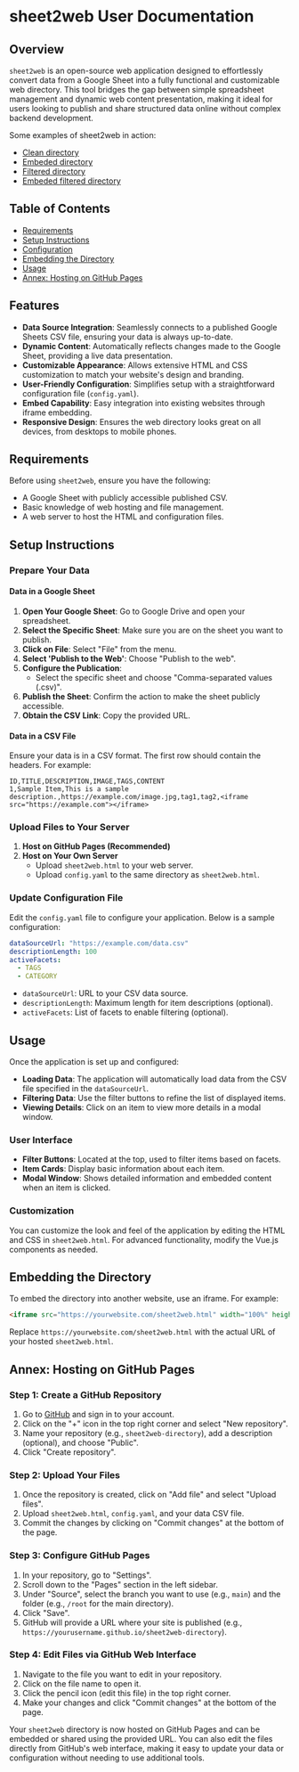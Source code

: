 # sheet2web User Documentation

## Overview
`sheet2web` is an open-source web application designed to effortlessly convert data from a Google Sheet into a fully functional and customizable web directory. This tool bridges the gap between simple spreadsheet management and dynamic web content presentation, making it ideal for users looking to publish and share structured data online without complex backend development.

Some examples of sheet2web in action:
- [Clean directory](https://innteresante.com/sheet2web/index.html?tags=inteligenciaartificial)
- [Embeded directory](https://innteresante.com/#/pages/videos)
- [Filtered directory](https://innteresante.com/sheet2web/index.html?tags=inteligenciaartificial)
- [Embeded filtered directory](https://innteresante.com/#/pages/ia)

## Table of Contents
- [Requirements](#requirements)
- [Setup Instructions](#setup-instructions)
- [Configuration](#configuration)
- [Embedding the Directory](#embedding-the-directory)
- [Usage](#usage)
- [Annex: Hosting on GitHub Pages](#annex-hosting-on-github-pages)

## Features
- **Data Source Integration**: Seamlessly connects to a published Google Sheets CSV file, ensuring your data is always up-to-date.
- **Dynamic Content**: Automatically reflects changes made to the Google Sheet, providing a live data presentation.
- **Customizable Appearance**: Allows extensive HTML and CSS customization to match your website's design and branding.
- **User-Friendly Configuration**: Simplifies setup with a straightforward configuration file (`config.yaml`).
- **Embed Capability**: Easy integration into existing websites through iframe embedding.
- **Responsive Design**: Ensures the web directory looks great on all devices, from desktops to mobile phones.

## Requirements
Before using `sheet2web`, ensure you have the following:
- A Google Sheet with publicly accessible published CSV.
- Basic knowledge of web hosting and file management.
- A web server to host the HTML and configuration files.

## Setup Instructions
### Prepare Your Data
#### Data in a Google Sheet
1. **Open Your Google Sheet**: Go to Google Drive and open your spreadsheet.
2. **Select the Specific Sheet**: Make sure you are on the sheet you want to publish.
3. **Click on File**: Select "File" from the menu.
4. **Select 'Publish to the Web'**: Choose "Publish to the web".
5. **Configure the Publication**:
   - Select the specific sheet and choose "Comma-separated values (.csv)".
6. **Publish the Sheet**: Confirm the action to make the sheet publicly accessible.
7. **Obtain the CSV Link**: Copy the provided URL.

#### Data in a CSV File
Ensure your data is in a CSV format. The first row should contain the headers. For example:
```csv
ID,TITLE,DESCRIPTION,IMAGE,TAGS,CONTENT
1,Sample Item,This is a sample description.,https://example.com/image.jpg,tag1,tag2,<iframe src="https://example.com"></iframe>
```

### Upload Files to Your Server
1. **Host on GitHub Pages (Recommended)**
2. **Host on Your Own Server**
   - Upload `sheet2web.html` to your web server.
   - Upload `config.yaml` to the same directory as `sheet2web.html`.

### Update Configuration File
Edit the `config.yaml` file to configure your application. Below is a sample configuration:
```yaml
dataSourceUrl: "https://example.com/data.csv"
descriptionLength: 100
activeFacets:
  - TAGS
  - CATEGORY
```
- `dataSourceUrl`: URL to your CSV data source.
- `descriptionLength`: Maximum length for item descriptions (optional).
- `activeFacets`: List of facets to enable filtering (optional).

## Usage
Once the application is set up and configured:
- **Loading Data**: The application will automatically load data from the CSV file specified in the `dataSourceUrl`.
- **Filtering Data**: Use the filter buttons to refine the list of displayed items.
- **Viewing Details**: Click on an item to view more details in a modal window.

### User Interface
- **Filter Buttons**: Located at the top, used to filter items based on facets.
- **Item Cards**: Display basic information about each item.
- **Modal Window**: Shows detailed information and embedded content when an item is clicked.

### Customization
You can customize the look and feel of the application by editing the HTML and CSS in `sheet2web.html`. For advanced functionality, modify the Vue.js components as needed.

## Embedding the Directory
To embed the directory into another website, use an iframe. For example:
```html
<iframe src="https://yourwebsite.com/sheet2web.html" width="100%" height="600px" style="border:none;"></iframe>
```
Replace `https://yourwebsite.com/sheet2web.html` with the actual URL of your hosted `sheet2web.html`.

## Annex: Hosting on GitHub Pages
### Step 1: Create a GitHub Repository
1. Go to [GitHub](https://github.com) and sign in to your account.
2. Click on the "+" icon in the top right corner and select "New repository".
3. Name your repository (e.g., `sheet2web-directory`), add a description (optional), and choose "Public".
4. Click "Create repository".

### Step 2: Upload Your Files
1. Once the repository is created, click on "Add file" and select "Upload files".
2. Upload `sheet2web.html`, `config.yaml`, and your data CSV file.
3. Commit the changes by clicking on "Commit changes" at the bottom of the page.

### Step 3: Configure GitHub Pages
1. In your repository, go to "Settings".
2. Scroll down to the "Pages" section in the left sidebar.
3. Under "Source", select the branch you want to use (e.g., `main`) and the folder (e.g., `/root` for the main directory).
4. Click "Save".
5. GitHub will provide a URL where your site is published (e.g., `https://yourusername.github.io/sheet2web-directory`).

### Step 4: Edit Files via GitHub Web Interface
1. Navigate to the file you want to edit in your repository.
2. Click on the file name to open it.
3. Click the pencil icon (edit this file) in the top right corner.
4. Make your changes and click "Commit changes" at the bottom of the page.

Your `sheet2web` directory is now hosted on GitHub Pages and can be embedded or shared using the provided URL. You can also edit the files directly from GitHub's web interface, making it easy to update your data or configuration without needing to use additional tools.
